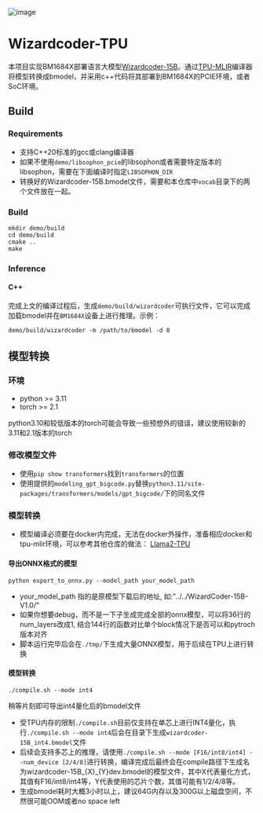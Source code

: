 ![image](./assets/sophgo_chip.png)

# Wizardcoder-TPU

本项目实现BM1684X部署语言大模型[Wizardcoder-15B](https://huggingface.co/WizardLM/WizardCoder-15B-V1.0)。通过[TPU-MLIR](https://github.com/sophgo/tpu-mlir)编译器将模型转换成bmodel，并采用c++代码将其部署到BM1684X的PCIE环境，或者SoC环境。


## Build


### Requirements

- 支持C++20标准的gcc或clang编译器
- 如果不使用```demo/libsophon_pcie```的libsophon或者需要特定版本的libsophon，需要在下面编译时指定```LIBSOPHON_DIR```
- 转换好的Wizardcoder-15B.bmodel文件，需要和本仓库中```vocab```目录下的两个文件放在一起。

### Build

```shell
mkdir demo/build
cd demo/build
cmake .. 
make
```
### Inference

#### C++
完成上文的编译过程后，生成```demo/build/wizardcoder```可执行文件，它可以完成加载bmodel并在```BM1684X```设备上进行推理。示例：
```shell
demo/build/wizardcoder -m /path/to/bmodel -d 0
```

## 模型转换


### 环境
- python >= 3.11
- torch >= 2.1


python3.10和较低版本的torch可能会导致一些预想外的错误，建议使用较新的3.11和2.1版本的torch


### 修改模型文件

- 使用```pip show transformers```找到```transformers```的位置
- 使用提供的```modeling_gpt_bigcode.py```替换```python3.11/site-packages/transformers/models/gpt_bigcode/```下的同名文件

### 模型转换
- 模型编译必须要在docker内完成，无法在docker外操作，准备相应docker和tpu-mlir环境，可以参考其他仓库的做法：
[Llama2-TPU](https://github.com/sophgo/Llama2-TPU/blob/main/README.md)
#### 导出ONNX格式的模型
```shell
python export_to_onnx.py --model_path your_model_path
```
- your_model_path 指的是原模型下载后的地址, 如:"../../WizardCoder-15B-V1.0/"
- 如果你想要debug，而不是一下子生成完成全部的onnx模型，可以将36行的num_layers改成1, 结合144行的函数对比单个block情况下是否可以和pytroch版本对齐
- 脚本运行完毕后会在```./tmp/```下生成大量ONNX模型，用于后续在TPU上进行转换
#### 模型转换
```shell
./compile.sh --mode int4
```
稍等片刻即可导出int4量化后的bmodel文件

- 受TPU内存的限制```./compile.sh```目前仅支持在单芯上进行INT4量化，执行```./compile.sh --mode int4```后会在目录下生成```wizardcoder-15B_int4.bmodel```文件
- 后续会支持多芯上的推理，请使用```./compile.sh --mode [F16/int8/int4] --num_device [2/4/8]```进行转换，编译完成后最终会在compile路径下生成名为wizardcoder-15B_{X}_{Y}dev.bmodel的模型文件，其中X代表量化方式，其值有F16/int8/int4等，Y代表使用的芯片个数，其值可能有1/2/4/8等。
- 生成bmodel耗时大概3小时以上，建议64G内存以及300G以上磁盘空间，不然很可能OOM或者no space left


